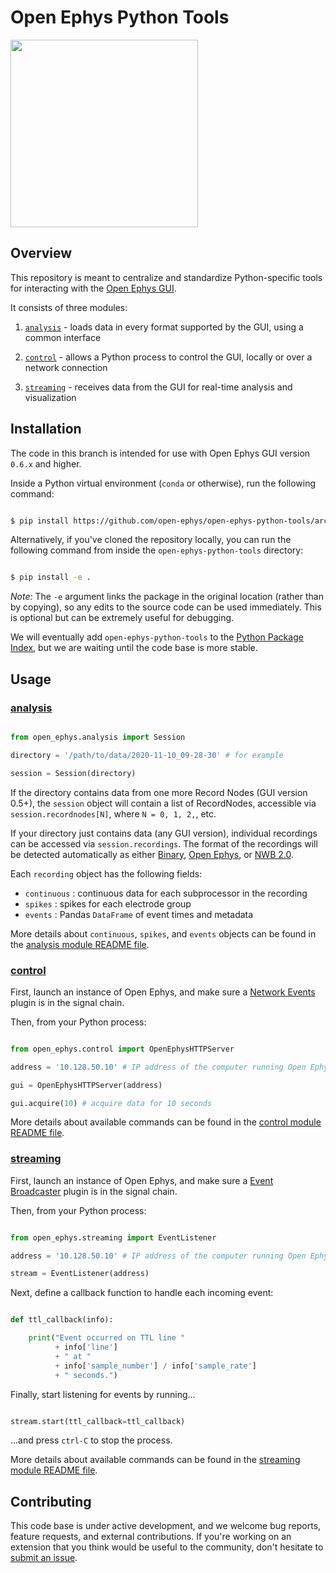 # Open Ephys Python Tools

<img src="logo.png" width="300" />

## Overview

This repository is meant to centralize and standardize Python-specific tools for interacting with the [Open Ephys GUI](https://github.com/open-ephys/plugin-GUI).

It consists of three modules:

1. [`analysis`](open_ephys/analysis) - loads data in every format supported by the GUI, using a common interface

2. [`control`](open_ephys/control) - allows a Python process to control the GUI, locally or over a network connection

3. [`streaming`](open_ephys/streaming) - receives data from the GUI for real-time analysis and visualization

## Installation

The code in this branch is intended for use with Open Ephys GUI version `0.6.x` and higher. 

Inside a Python virtual environment (`conda` or otherwise), run the following command:

```bash

$ pip install https://github.com/open-ephys/open-ephys-python-tools/archive/0.6.0.zip

```

Alternatively, if you've cloned the repository locally, you can run the following command from inside the `open-ephys-python-tools` directory:


```bash

$ pip install -e .

```

*Note:* The `-e` argument links the package in the original location (rather than by copying), so any edits to the source code can be used immediately. This is optional but can be extremely useful for debugging.

We will eventually add `open-ephys-python-tools` to the [Python Package Index](https://pypi.org/), but we are waiting until the code base is more stable.

## Usage

### [analysis](open_ephys/analysis)

```python

from open_ephys.analysis import Session

directory = '/path/to/data/2020-11-10_09-28-30' # for example

session = Session(directory)
```

If the directory contains data from one more Record Nodes (GUI version 0.5+), the `session` object will contain a list of RecordNodes, accessible via `session.recordnodes[N]`, where `N = 0, 1, 2,`, etc.  

If your directory just contains data (any GUI version), individual recordings can be accessed via `session.recordings`. The format of the recordings will be detected automatically as either 
[Binary](https://open-ephys.github.io/gui-docs/User-Manual/Recording-data/Binary-format.html), 
[Open Ephys](https://open-ephys.github.io/gui-docs/User-Manual/Recording-data/Open-Ephys-format.html), or
[NWB 2.0](https://open-ephys.github.io/gui-docs/User-Manual/Recording-data/NWB-format.html).

Each `recording` object has the following fields:

* `continuous` : continuous data for each subprocessor in the recording
* `spikes` : spikes for each electrode group
* `events` : Pandas `DataFrame` of event times and metadata

More details about `continuous`, `spikes`, and `events` objects can be found in the [analysis module README file](open_ephys/analysis/README.md).

### [control](open_ephys/control)

First, launch an instance of Open Ephys, and make sure a [Network Events](https://open-ephys.github.io/gui-docs/User-Manual/Plugins/Network-Events.html) plugin is in the signal chain.

Then, from your Python process:

```python

from open_ephys.control import OpenEphysHTTPServer

address = '10.128.50.10' # IP address of the computer running Open Ephys

gui = OpenEphysHTTPServer(address)

gui.acquire(10) # acquire data for 10 seconds

```

More details about available commands can be found in the [control module README file](open_ephys/control/README.md).

### [streaming](open_ephys/streaming)

First, launch an instance of Open Ephys, and make sure a [Event Broadcaster](https://open-ephys.github.io/gui-docs/User-Manual/Plugins/Event-Broadcaster.html) plugin is in the signal chain.

Then, from your Python process:

```python

from open_ephys.streaming import EventListener

address = '10.128.50.10' # IP address of the computer running Open Ephys

stream = EventListener(address)

```

Next, define a callback function to handle each incoming event:

```python

def ttl_callback(info):

    print("Event occurred on TTL line " 
          + info['line'] 
          + " at " 
          + info['sample_number'] / info['sample_rate'] 
          + " seconds.")

```

Finally, start listening for events by running...

```python

stream.start(ttl_callback=ttl_callback)

```

...and press `ctrl-C` to stop the process.

More details about available commands can be found in the [streaming module README file](open_ephys/streaming/README.md).

## Contributing

This code base is under active development, and we welcome bug reports, feature requests, and external contributions. If you're working on an extension that you think would be useful to the community, don't hesitate to [submit an issue](https://github.com/open-ephys/open-ephys-python-tools/issues).